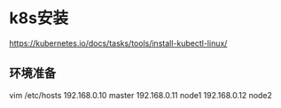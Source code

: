 # k8s安装

<https://kubernetes.io/docs/tasks/tools/install-kubectl-linux/>

## 环境准备

vim  /etc/hosts
192.168.0.10 master
192.168.0.11 node1
192.168.0.12 node2
